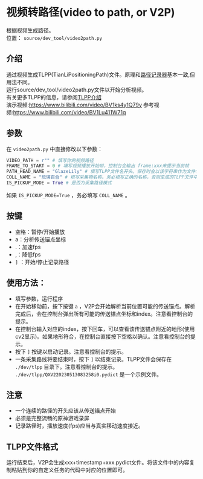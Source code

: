 # 视频转路径(video to path, or V2P)

根据视频生成路径。  
位置： `source/dev_tool/video2path.py`

## 介绍
通过视频生成TLPP(TianLiPositioningPath)文件。原理和[路径记录器](path_recorder.md)基本一致,但用法不同。  
运行source/dev_tool/video2path.py文件以开始分析视频。  
有关更多TLPP的信息，请参阅[TLPP介绍](TianLiPositioningPath.md)  
演示视频:https://www.bilibili.com/video/BV1ks4y1Q79y
参考视频:https://www.bilibili.com/video/BV1Lu411W71q

## 参数
在 `video2path.py` 中直接修改以下参数：
```python
VIDEO_PATH = r"" # 填写你的视频路径
FRAME_TO_START = 0 # 填写视频播放开始帧，控制台会输出 frame:xxx来提示当前帧
PATH_HEAD_NAME = "GlazeLily" # 填写TLPP文件名开头。保存时会以该字符串作为文件名的开头。
COLL_NAME = "琉璃百合" # 填写采集物名称。务必填写正确的名称，否则生成的TLPP文件中的adsorptive_position可能为空列表。
IS_PICKUP_MODE = True # 是否为采集路径模式
```

如果 `IS_PICKUP_MODE=True` ，务必填写 `COLL_NAME` 。

## 按键
- 空格：暂停/开始播放
- a：分析传送锚点坐标
- .：加速fps
- ,：降低fps
- `]` ：开始/停止记录路径

## 使用方法：
- 填写参数，运行程序
- 在开始移动前，按下按键 `a` ，V2P会开始解析当前位置可能的传送锚点。解析完成后，会在控制台弹出所有可能的传送锚点坐标和index。注意看控制台的提示。
- 在控制台输入对应的index，按下回车，可以查看该传送锚点附近的地形(使用cv2显示)。如果地形符合，在控制台直接按下空格以确认。注意看控制台的提示。
- 按下 `]` 按键以启动记录。注意看控制台的提示。
- 一条采集路线将要结束时，按下 `]` 以结束记录。TLPP文件会保存在 `./dev/tlpp` 目录下。注意看控制台的提示。 `./dev/tlpp/QXV220230513083258i0.pydict` 是一个示例文件。

## 注意
- 一个连续的路径的开头应该从传送锚点开始
- 必须是完整流畅的原神游戏录屏
- 记录路径时，播放速度(fps)应当与真实移动速度接近。

## TLPP文件格式
运行结束后，V2P会生成xxx+timestamp+xxx.pydict文件。将该文件中的内容复制粘贴到你的自定义任务的代码中对应的位置即可。